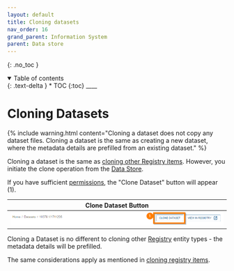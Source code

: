```yaml
---
layout: default
title: Cloning datasets
nav_order: 16
grand_parent: Information System
parent: Data store
---
```


{: .no_toc }

<details  open markdown="block">
  <summary>
    Table of contents
  </summary>
{: .text-delta }
* TOC
{:toc}
____
</details>

# Cloning Datasets

{% include warning.html content="Cloning a dataset does not copy any dataset files. Cloning a dataset is the same as creating a new dataset, where the metadata details are prefilled from an existing dataset." %}

Cloning a dataset is the same as [cloning other Registry items](../provenance/registry/clone). However, you initiate the clone operation from the [Data Store](./overview).

If you have sufficient [permissions](../provenance/registry/clone#required-permissions), the "Clone Dataset" button will appear (1).

|                                  Clone Dataset Button                                   |
| :-------------------------------------------------------------------------------------: |
| <img src="../assets/images/data_store/clone_dataset.png" alt="drawing" width="800"/> |

Cloning a Dataset is no different to cloning other [Registry](../provenance/registry/overview) entity types - the metadata details will be prefilled.

The same considerations apply as mentioned in [cloning registry items](../provenance/registry/clone).
